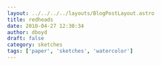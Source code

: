 ```yaml
---
layout: ../../../../layouts/BlogPostLayout.astro
title: redheads
date: 2010-04-27 12:30:34
author: dboyd
draft: false
category: sketches
tags: ['paper', 'sketches', 'watercolor']
---
```

<img
    srcset="https://img.selfiespirits.com/images/2010/04/redHairFurCoat_720.avif 720w, https://img.selfiespirits.com/images/2010/04/redHairFurCoat_480.avif 480w"
    sizes="(max-width: 720px) 100vw, (max-width: 480px) 100vw"
    src="https://img.selfiespirits.com/images/2010/04/redHairFurCoat.jpg"
    alt=""
/>

<img
    srcset="https://img.selfiespirits.com/images/2010/04/messengerBag_480.avif 480w"
    sizes="(max-width: 480px) 100vw"
    src="https://img.selfiespirits.com/images/2010/04/messengerBag.jpg"
    alt=""
/>

